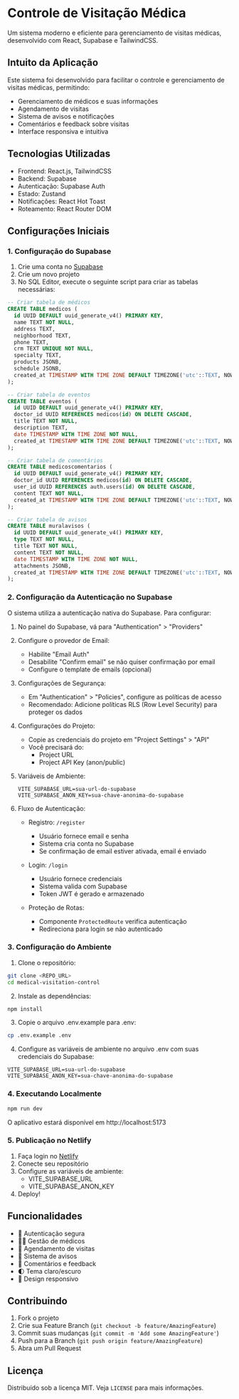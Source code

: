 # Controle de Visitação Médica

Um sistema moderno e eficiente para gerenciamento de visitas médicas, desenvolvido com React, Supabase e TailwindCSS.

## Intuito da Aplicação

Este sistema foi desenvolvido para facilitar o controle e gerenciamento de visitas médicas, permitindo:
- Gerenciamento de médicos e suas informações
- Agendamento de visitas
- Sistema de avisos e notificações
- Comentários e feedback sobre visitas
- Interface responsiva e intuitiva

## Tecnologias Utilizadas

- Frontend: React.js, TailwindCSS
- Backend: Supabase
- Autenticação: Supabase Auth
- Estado: Zustand
- Notificações: React Hot Toast
- Roteamento: React Router DOM

## Configurações Iniciais

### 1. Configuração do Supabase

1. Crie uma conta no [Supabase](https://supabase.com)
2. Crie um novo projeto
3. No SQL Editor, execute o seguinte script para criar as tabelas necessárias:

```sql
-- Criar tabela de médicos
CREATE TABLE medicos (
  id UUID DEFAULT uuid_generate_v4() PRIMARY KEY,
  name TEXT NOT NULL,
  address TEXT,
  neighborhood TEXT,
  phone TEXT,
  crm TEXT UNIQUE NOT NULL,
  specialty TEXT,
  products JSONB,
  schedule JSONB,
  created_at TIMESTAMP WITH TIME ZONE DEFAULT TIMEZONE('utc'::TEXT, NOW()) NOT NULL
);

-- Criar tabela de eventos
CREATE TABLE eventos (
  id UUID DEFAULT uuid_generate_v4() PRIMARY KEY,
  doctor_id UUID REFERENCES medicos(id) ON DELETE CASCADE,
  title TEXT NOT NULL,
  description TEXT,
  date TIMESTAMP WITH TIME ZONE NOT NULL,
  created_at TIMESTAMP WITH TIME ZONE DEFAULT TIMEZONE('utc'::TEXT, NOW()) NOT NULL
);

-- Criar tabela de comentários
CREATE TABLE medicoscomentarios (
  id UUID DEFAULT uuid_generate_v4() PRIMARY KEY,
  doctor_id UUID REFERENCES medicos(id) ON DELETE CASCADE,
  user_id UUID REFERENCES auth.users(id) ON DELETE CASCADE,
  content TEXT NOT NULL,
  created_at TIMESTAMP WITH TIME ZONE DEFAULT TIMEZONE('utc'::TEXT, NOW()) NOT NULL
);

-- Criar tabela de avisos
CREATE TABLE muralavisos (
  id UUID DEFAULT uuid_generate_v4() PRIMARY KEY,
  type TEXT NOT NULL,
  title TEXT NOT NULL,
  content TEXT NOT NULL,
  date TIMESTAMP WITH TIME ZONE NOT NULL,
  attachments JSONB,
  created_at TIMESTAMP WITH TIME ZONE DEFAULT TIMEZONE('utc'::TEXT, NOW()) NOT NULL
);
```

### 2. Configuração da Autenticação no Supabase

O sistema utiliza a autenticação nativa do Supabase. Para configurar:

1. No painel do Supabase, vá para "Authentication" > "Providers"

2. Configure o provedor de Email:
   - Habilite "Email Auth"
   - Desabilite "Confirm email" se não quiser confirmação por email
   - Configure o template de emails (opcional)

3. Configurações de Segurança:
   - Em "Authentication" > "Policies", configure as políticas de acesso
   - Recomendado: Adicione políticas RLS (Row Level Security) para proteger os dados

4. Configurações do Projeto:
   - Copie as credenciais do projeto em "Project Settings" > "API"
   - Você precisará do:
     - Project URL
     - Project API Key (anon/public)

5. Variáveis de Ambiente:
   ```
   VITE_SUPABASE_URL=sua-url-do-supabase
   VITE_SUPABASE_ANON_KEY=sua-chave-anonima-do-supabase
   ```

6. Fluxo de Autenticação:
   - Registro: `/register`
     - Usuário fornece email e senha
     - Sistema cria conta no Supabase
     - Se confirmação de email estiver ativada, email é enviado

   - Login: `/login`
     - Usuário fornece credenciais
     - Sistema valida com Supabase
     - Token JWT é gerado e armazenado

   - Proteção de Rotas:
     - Componente `ProtectedRoute` verifica autenticação
     - Redireciona para login se não autenticado

### 3. Configuração do Ambiente

1. Clone o repositório:
```bash
git clone <REPO_URL>
cd medical-visitation-control
```

2. Instale as dependências:
```bash
npm install
```

3. Copie o arquivo .env.example para .env:
```bash
cp .env.example .env
```

4. Configure as variáveis de ambiente no arquivo .env com suas credenciais do Supabase:
```
VITE_SUPABASE_URL=sua-url-do-supabase
VITE_SUPABASE_ANON_KEY=sua-chave-anonima-do-supabase
```

### 4. Executando Localmente

```bash
npm run dev
```

O aplicativo estará disponível em http://localhost:5173

### 5. Publicação no Netlify

1. Faça login no [Netlify](https://www.netlify.com)
2. Conecte seu repositório
3. Configure as variáveis de ambiente:
   - VITE_SUPABASE_URL
   - VITE_SUPABASE_ANON_KEY
4. Deploy!

## Funcionalidades

- 🔐 Autenticação segura
- 👨‍⚕️ Gestão de médicos
- 📅 Agendamento de visitas
- 📢 Sistema de avisos
- 💬 Comentários e feedback
- 🌓 Tema claro/escuro
- 📱 Design responsivo

## Contribuindo

1. Fork o projeto
2. Crie sua Feature Branch (`git checkout -b feature/AmazingFeature`)
3. Commit suas mudanças (`git commit -m 'Add some AmazingFeature'`)
4. Push para a Branch (`git push origin feature/AmazingFeature`)
5. Abra um Pull Request

## Licença

Distribuído sob a licença MIT. Veja `LICENSE` para mais informações.